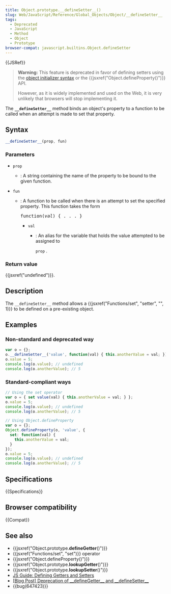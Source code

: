 ```yaml
---
title: Object.prototype.__defineSetter__()
slug: Web/JavaScript/Reference/Global_Objects/Object/__defineSetter__
tags:
  - Deprecated
  - JavaScript
  - Method
  - Object
  - Prototype
browser-compat: javascript.builtins.Object.defineSetter
---
```

{{JSRef}}

> **Warning:** This feature is deprecated in favor of defining setters using the
> [object initializer syntax](/en-US/docs/Web/JavaScript/Reference/Operators/Object_initializer)
> or the {{jsxref("Object.defineProperty()")}} API.
>
> However, as it is widely implemented and used on the Web, it is very unlikely
> that browsers will stop implementing it.

The **`__defineSetter__`** method binds an object's property to a function to be
called when an attempt is made to set that property.

## Syntax

```js
__defineSetter__(prop, fun)
```

### Parameters

- `prop`
  - : A string containing the name of the property to be bound to the given
    function.
- `fun`

  - : A function to be called when there is an attempt to set the specified
    property. This function takes the form
    <pre class="brush: js">function(<var>val</var>) { . . . }</pre>

    - `val`

      - : An alias for the variable that holds the value attempted to be
        assigned to

        `prop` .

### Return value

{{jsxref("undefined")}}.

## Description

The `__defineSetter__` method allows a
{{jsxref("Functions/set", "setter",
  "", 1)}} to be defined on a
pre-existing object.

## Examples

### Non-standard and deprecated way

```js
var o = {};
o.__defineSetter__('value', function(val) { this.anotherValue = val; });
o.value = 5;
console.log(o.value); // undefined
console.log(o.anotherValue); // 5
```

### Standard-compliant ways

```js
// Using the set operator
var o = { set value(val) { this.anotherValue = val; } };
o.value = 5;
console.log(o.value); // undefined
console.log(o.anotherValue); // 5

// Using Object.defineProperty
var o = {};
Object.defineProperty(o, 'value', {
  set: function(val) {
    this.anotherValue = val;
  }
});
o.value = 5;
console.log(o.value); // undefined
console.log(o.anotherValue); // 5
```

## Specifications

{{Specifications}}

## Browser compatibility

{{Compat}}

## See also

- {{jsxref("Object.prototype.__defineGetter__()")}}
- {{jsxref("Functions/set", "set")}} operator
- {{jsxref("Object.defineProperty()")}}
- {{jsxref("Object.prototype.__lookupGetter__()")}}
- {{jsxref("Object.prototype.__lookupSetter__()")}}
- [JS Guide: Defining Getters and Setters](/en-US/docs/Web/JavaScript/Guide/Working_with_Objects#defining_getters_and_setters)
- [\[Blog Post\] Deprecation of \_\_defineGetter\_\_ and \_\_defineSetter\_\_](http://whereswalden.com/2010/04/16/more-spidermonkey-changes-ancient-esoteric-very-rarely-used-syntax-for-creating-getters-and-setters-is-being-removed/)
- {{bug(647423)}}
